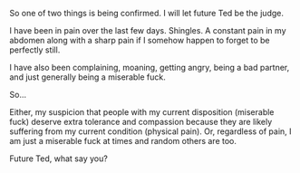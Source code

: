 So one of two things is being confirmed. I will let future Ted be the judge.

I have been in pain over the last few days. Shingles. A constant pain in my abdomen along with a sharp pain if I somehow happen to forget to be perfectly still.

I have also been complaining, moaning, getting angry, being a bad partner, and just generally being a miserable fuck.

So...

Either, my suspicion that people with my current disposition (miserable fuck) deserve extra tolerance and compassion because they are likely suffering from my current condition (physical pain). Or, regardless of pain, I am just a miserable fuck at times and random others are too.

Future Ted, what say you?  
